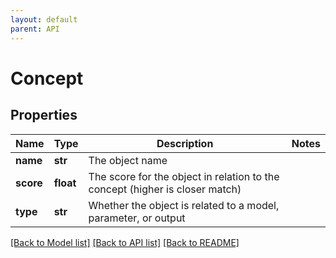 ```yaml
---
layout: default
parent: API
---
```


# Concept

## Properties
Name | Type | Description | Notes
------------ | ------------- | ------------- | -------------
**name** | **str** | The object name | 
**score** | **float** | The score for the object in relation to the concept (higher is closer match) | 
**type** | **str** | Whether the object is related to a model, parameter, or output | 

[[Back to Model list]](../README.md#documentation-for-models) [[Back to API list]](../README.md#documentation-for-api-endpoints) [[Back to README]](../README.md)

